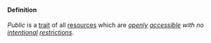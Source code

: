#### Definition

*Public* is a [trait](https://github.com/gcassel/Modular-Organization-Terminology/blob/master/terms/trait.md) of all [resources](https://github.com/gcassel/Modular-Organization-Terminology/blob/master/terms/resource.md) which are *[openly](https://github.com/gcassel/Modular-Organization-Terminology/blob/master/terms/open.md) [accessible](https://github.com/gcassel/Modular-Organization-Terminology/blob/master/terms/access.md) with no [intentional](https://github.com/gcassel/Modular-Organization-Terminology/blob/master/terms/intention.md) [restrictions](https://github.com/gcassel/Modular-Organization-Terminology/blob/master/terms/restrict.md)*.
